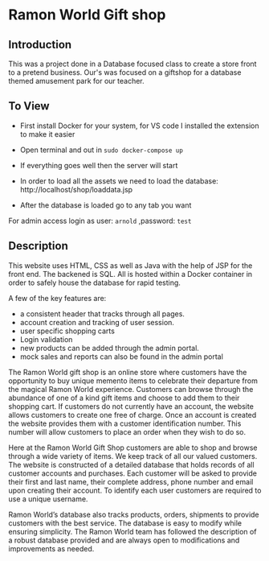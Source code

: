 <h1> Ramon World Gift shop </h1>

<h2> Introduction </h2>
    This was a project done in a Database focused class to create a store front to a pretend business. Our's was focused on a giftshop for a database themed amusement park for our teacher.

<h2> To View </h2>

- First install Docker for your system, for VS code I installed the extension to make it easier

- Open terminal and out in  `sudo docker-compose up`

- If everything goes well then the server will start

- In order to load all the assets we need to load the database: http://localhost/shop/loaddata.jsp

- After the database is loaded go to any tab you want

For admin access login as user: `arnold` ,password: `test`

<h2>Description</h2>

This website uses HTML, CSS as well as Java with the help of JSP for the front end. The backened is SQL. All is hosted within a Docker container in order to safely house the database for rapid testing. 

A few of the key features are: 
- a consistent header that tracks through all pages. 
- account creation and tracking of user session.
- user specific shopping carts
- Login validation
- new products can be added through the admin portal.
- mock sales and reports can also be found in the admin portal

The Ramon World gift shop is an online store where customers have the opportunity to buy unique memento items to celebrate their departure from the magical Ramon World experience. Customers can browse through the abundance of one of a kind gift items and choose to add them to their shopping cart. If customers do not currently have an account, the website allows customers to create one free of charge. Once an account is created the website provides them with a customer identification number. This number will allow customers to place an order when they wish to do so.
 
Here at the Ramon World Gift Shop customers are able to shop and browse through a wide variety of items. We keep track of all our valued customers. The website is constructed of a detailed database that holds records of all customer accounts and purchases. Each customer will be asked to provide their first and last name, their complete address, phone number and email upon creating their account. To identify each user customers are required to use a unique username.
 
Ramon World’s database also tracks products, orders, shipments to provide customers with the best service. The database is easy to modify while ensuring simplicity. The Ramon World team has followed the description of a robust database provided and are always open to modifications and improvements as needed.